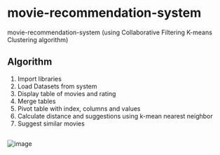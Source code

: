 # movie-recommendation-system
movie-recommendation-system (using Collaborative Filtering K-means Clustering algorithm)

## Algorithm
1.	Import libraries
2.	Load Datasets from system
3.	Display table of movies and rating
4.	Merge tables
5.	Pivot table with index, columns and values
6.	Calculate distance and suggestions using k-mean nearest neighbor
7.	Suggest similar movies

## 
![image](https://user-images.githubusercontent.com/68721650/226790107-5e880213-b535-4fde-96dc-fbb13f8cc85d.png)

